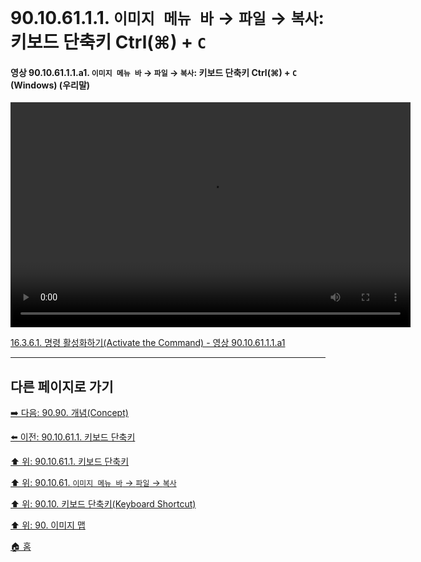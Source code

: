 # 90.10.61.1.1. `이미지 메뉴 바` → `파일` → `복사`: 키보드 단축키 Ctrl(⌘) + `C`

<a id="90-10-61-01-01-a1"></a>

#### 영상 90.10.61.1.1.a1. `이미지 메뉴 바` → `파일` → `복사`: 키보드 단축키 Ctrl(⌘) + `C` (Windows) (우리말)
<video controls="controls" width="640" height="360" src="https://github.com/user-attachments/assets/caa7bfd7-ea4d-4898-814d-56a3e9138d59"></video>

[16.3.6.1. 명령 활성화하기(Activate the Command) - 영상 90.10.61.1.1.a1](./16-03-06-01-activate_the_command.md#90-10-61-01-01-a1)

***

## 다른 페이지로 가기

[➡️ 다음: 90.90. 개념(Concept)](./90-90-00-concept.md)

[⬅️ 이전: 90.10.61.1. 키보드 단축키](./90-10-61-01-00-keyboard_shortcut.md)

[⬆️ 위: 90.10.61.1. 키보드 단축키](./90-10-61-01-00-keyboard_shortcut.md)

[⬆️ 위: 90.10.61. `이미지 메뉴 바` → `파일` → `복사`](./90-10-61-00-menu_edit_copy.md)

[⬆️ 위: 90.10. 키보드 단축키(Keyboard Shortcut)](./90-10-00-keyboard_shortcut.md)

[⬆️ 위: 90. 이미지 맵](./90-00-image-map.md)

[🏠 홈](./00-home.md)